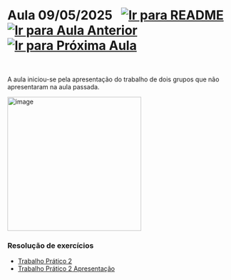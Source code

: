 # Aula 09/05/2025 &nbsp; [![Ir para README](https://img.shields.io/badge/Indice-Verde?style=for-the-badge)](../README.md#indice) &nbsp; [![Ir para Aula Anterior](https://img.shields.io/badge/Anterior-Aula%208-007ACC?style=for-the-badge)](../aulas/02-05-2025.md) [![Ir para Próxima Aula](https://img.shields.io/badge/Próxima-Aula%2010-007ACC?style=for-the-badge)](../aulas/16-05-2025.md)

<br>

<p>  

A aula iniciou-se pela apresentação do trabalho de dois grupos que não apresentaram na aula passada.

</p>

<p>  

</p>



<img src="https://github.com/user-attachments/assets/848000d7-ec80-464c-b878-b183ef6a6f71" alt="image" width="300"/>

### Resolução de exercícios

- [Trabalho Prático 2](../fichas/trabalho_pratico_2.pdf)
- [Trabalho Prático 2 Apresentação](../fichas/trabalho_pratico_2_apresentacao.pdf)
